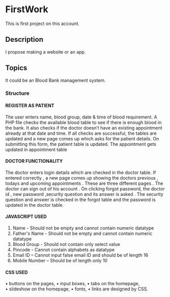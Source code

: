 # FirstWork
This is first project on this account.

## Description
I propose making a website or an app.

## Topics
It could be an Blood Bank management system.

### Structure

#### REGISTER AS PATIENT
The user enters name, blood group, date & time of blood requirement. A PHP file checks the available blood table to see if there is enough blood  in the bank. It also checks if the doctor doesn’t have an existing appointment already at that date and time. If all checks are successful, the tables are updated and a new page comes up which asks for the patient details. On submitting this form, the patient table is updated. The appointment gets updated in appointment table

#### DOCTOR FUNCTIONALITY
The doctor enters login details which are checked in the doctor table. If entered correctly , a new page comes up showing the doctors previous , todays and upcoming appointments . These are three different pages . The doctor can sign out of his account . On clicking forgot password, the doctor id , new password ,security question and its answer is asked . The security question and answer is checked in the forgot table and the password is updated in the doctor table.

#### JAVASCRIPT USED
1)	Name - Should not be empty and cannot contain numeric datatype
2)	Father's Name - Should not be empty and cannot contain numeric datatype
3)	Blood Group - Should not contain only select value
4)	Pincode -  Cannot contain alphabets as datatype
5)	Email ID – Cannot input false email ID and should be of length 16
6)	Mobile Number – Should be of length only 10

#### CSS USED
•	buttons on the pages,
•	input boxes, 
•	tabs on the homepage,  
•	slideshow on the homepage,
•	fonts,
•	links
are designed by CSS.
